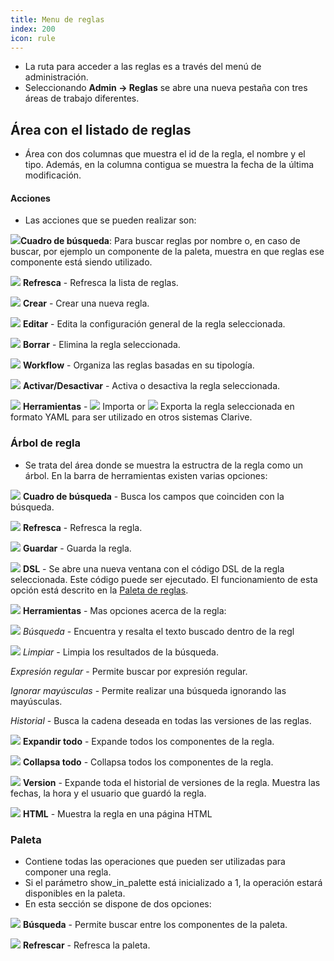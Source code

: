 ```yaml
---
title: Menu de reglas
index: 200
icon: rule
---
```

* La ruta para acceder a las reglas es a través del menú de administración.
* Seleccionando  **Admin → Reglas** se abre una nueva pestaña con tres áreas de trabajo diferentes.

## Área con el listado de reglas
* Área con dos columnas que muestra el id de la regla, el nombre y el tipo. Además, en la columna contigua se muestra la fecha de la última modificación.


#### Acciones
* Las acciones que se pueden realizar son:

<img src="/static/images/icons/search-small.svg" />**Cuadro de búsqueda**: Para buscar reglas por nombre o, en caso de buscar, por ejemplo un componente de la paleta, muestra en que reglas ese componente está siendo utilizado.

<img src="/static/images/icons/refresh.svg" /> **Refresca** - Refresca la lista de reglas.

<img src="/static/images/icons/add.svg" /> **Crear** - Crear una nueva regla.

<img src="/static/images/icons/edit.svg" /> **Editar** - Edita la configuración general de la regla seleccionada.

<img src="/static/images/icons/delete.svg" /> **Borrar** - Elimina la regla seleccionada.

<img src="/static/images/icons/workflow.svg" /> **Workflow** - Organiza las reglas basadas en su tipología.

<img src="/static/images/icons/restart_new.svg" /> **Activar/Desactivar** - Activa o desactiva la regla seleccionada.

<img src="/static/images/icons/wrench.svg" /> **Herramientas** - <img src="/static/images/icons/import.svg" /> Importa or <img src="/
static/images/icons/export.svg" /> Exporta la regla seleccionada en formato YAML para ser utilizado en otros sistemas Clarive.

### Árbol de regla
* Se trata del área donde se muestra la estructra de la regla como un árbol. En la barra de herramientas existen varias opciones:

<img src="/static/images/icons/search-small.svg" /> **Cuadro de búsqueda** - Busca los campos que coinciden con la búsqueda.

<img src="/static/images/icons/refresh.svg" /> **Refresca** - Refresca la regla.

<img src="/static/images/icons/save.svg" /> **Guardar** - Guarda la regla.

<img src="/static/images/icons/edit.svg" /> **DSL** - Se abre una nueva ventana con el código DSL de la regla seleccionada. Este código puede ser ejecutado. El funcionamiento de esta opción está descrito en la [Paleta de reglas](rules/rule-menu).

<img src="/static/images/icons/wrench.svg" /> **Herramientas** - Mas opciones acerca de la regla:

<img src="/static/images/icons/search-small.svg" /> *Búsqueda* - Encuentra y resalta el texto buscado dentro de la regl

<img src="/static/images/icons/wipe_cache.svg" /> *Limpiar* - Limpia los resultados de la búsqueda.

*Expresión regular* - Permite buscar por expresión regular.

*Ignorar mayúsculas* - Permite realizar una búsqueda ignorando las mayúsculas.

*Historial* -  Busca la cadena deseada en todas las versiones de las reglas.

<img src="/static/images/icons/expandall.svg" /> **Expandir todo** - Expande todos los componentes de la regla.

<img src="/static/images/icons/collapseall.svg" /> **Collapsa todo** - Collapsa todos los componentes de la regla.

<img src="/static/images/icons/slot.svg" /> **Version** - Expande toda el historial de versiones de la regla. Muestra las fechas, la hora y el usuario que guardó la regla.

<img src="/static/images/icons/html.svg" /> **HTML** - Muestra la regla en una página HTML


### Paleta
* Contiene todas las operaciones que pueden ser utilizadas para componer una regla.
* Si el parámetro show_in_palette está inicializado a 1, la operación estará disponibles en la paleta.
* En esta sección se dispone de dos opciones:

<img src="/static/images/icons/search-small.svg" /> **Búsqueda** - Permite buscar entre los componentes de la paleta.

<img src="/static/images/icons/refresh.svg" /> **Refrescar** - Refresca la paleta.
